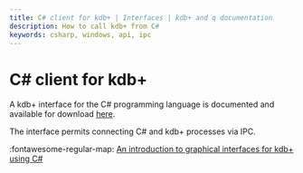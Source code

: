 ```yaml
---
title: C# client for kdb+ | Interfaces | kdb+ and q documentation
description: How to call kdb+ from C#
keywords: csharp, windows, api, ipc
---
```


# C# client for kdb+

A kdb+ interface for the C# programming language is documented and available for download [here](https://github.com/KxSystems/csharpkdb).

The interface permits connecting C# and kdb+ processes via IPC.

:fontawesome-regular-map:
[An introduction to graphical interfaces for kdb+ using C#](../wp/gui/index.md)
